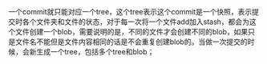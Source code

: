 一个commit就只能对应一个tree，这个tree表示这个commit是一个快照，表示提交时各个文件夹和文件的状态，对于每一次将一个文件add加入stash，都会为这个文件创建一个blob，需要说明的是，不同的文件才会创建不同的blob，如果只是文件名不能但是文件内容相同的话是不会重复创建blob的。当做一次提交的时候，会新生成一个tree，包括多个tree和blob；